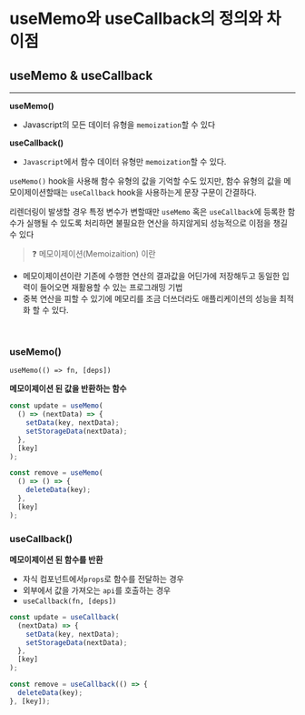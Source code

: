 # useMemo와 useCallback의 정의와 차이점

## useMemo & useCallback

<hr />

**useMemo()**

- Javascript의 모든 데이터 유형을 `memoization`할 수 있다

**useCallback()**

- `Javascript`에서 함수 데이터 유형만 `memoization`할 수 있다.

`useMemo()` hook을 사용해 함수 유형의 값을 기억할 수도 있지만, 함수 유형의 값을 메모이제이션할때는 `useCallback` hook을 사용하는게 문장 구문이 간결하다.

리렌더링이 발생할 경우 특정 변수가 변할때만 `useMemo` 혹은 `useCallback`에 등록한 함수가 실행될 수 있도록 처리하면 불필요한 연산을 하지않게되 성능적으로 이점을 챙길 수 있다

> ❓ 메모이제이션(Memoizaition) 이란

- 메모이제이션이란 기존에 수행한 연산의 결과값을 어딘가에 저장해두고 동일한 입력이 들어오면 재활용할 수 있는 프로그래밍 기법
- 중복 연산을 피할 수 있기에 메모리를 조금 더쓰더라도 애플리케이션의 성능을 최적화 할 수 있다.

<br />

### useMemo()

`useMemo(() => fn, [deps])`

**메모이제이션 된 값을 반환하는 함수**

```jsx
const update = useMemo(
  () => (nextData) => {
    setData(key, nextData);
    setStorageData(nextData);
  },
  [key]
);

const remove = useMemo(
  () => () => {
    deleteData(key);
  },
  [key]
);
```

### useCallback()

**메모이제이션 된 함수를 반환**

- 자식 컴포넌트에서`props`로 함수를 전달하는 경우
- 외부에서 값을 가져오는 `api`를 호출하는 경우
- `useCallback(fn, [deps])`

```jsx
const update = useCallback(
  (nextData) => {
    setData(key, nextData);
    setStorageData(nextData);
  },
  [key]
);

const remove = useCallback(() => {
  deleteData(key);
}, [key]);
```
